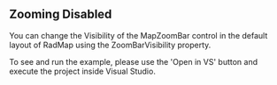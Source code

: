 ## Zooming Disabled
You can change the Visibility of the MapZoomBar control in the default layout of RadMap using the ZoomBarVisibility property.

To see and run the example, please use the 'Open in VS' button and execute the project inside Visual Studio.

[//]: <keywords:ZoomBarVisibility, IsMouseWheelZoomEnabled, MouseDoubleClickMode>
